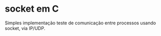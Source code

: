 # socket em C

  Simples implementação teste de comunicação entre processos usando socket, via IP/UDP.

  

